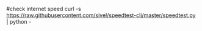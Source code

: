 
#check internet speed
curl -s https://raw.githubusercontent.com/sivel/speedtest-cli/master/speedtest.py | python -